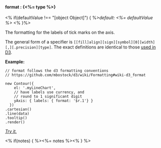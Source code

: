 #### **format** : {<%= type %>}

<% if(defaultValue !== "[object Object]") { %>*default: <%= defaultValue %>* <% }%>

The formatting for the labels of tick marks on the axis.

The general form of a specifier is `[​[fill]align][sign][symbol][0][width][,][.precision][type]`. The exact definitions are identical to those [used in D3](https://github.com/mbostock/d3/wiki/Formatting#wiki-d3_format).

**Example:**

	// format follows the d3 formatting conventions
	// https://github.com/mbostock/d3/wiki/Formatting#wiki-d3_format
	
    new Contour({
        el: '.myLineChart',
        // have labels use currency, and
        // round to 1 significant digit
        yAxis: { labels: { format: '$r.1'} }
      })
    .cartesian()
    .line(data)
    .tooltip()
    .render()

*[Try it.](<%= jsFiddleLink %>)*

<% if(notes) { %><%= notes %><% } %>

